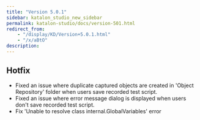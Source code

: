 ```yaml
---
title: "Version 5.0.1"
sidebar: katalon_studio_new_sidebar
permalink: katalon-studio/docs/version-501.html
redirect_from:
    - "/display/KD/Version+5.0.1.html"
    - "/x/aBtO"
description:
---
```

Hotfix
------

*   Fixed an issue where duplicate captured objects are created in 'Object Repository' folder when users save recorded test script.
*   Fixed an issue where error message dialog is displayed when users don't save recorded test script.
*   Fix 'Unable to resolve class internal.GlobalVariables' error